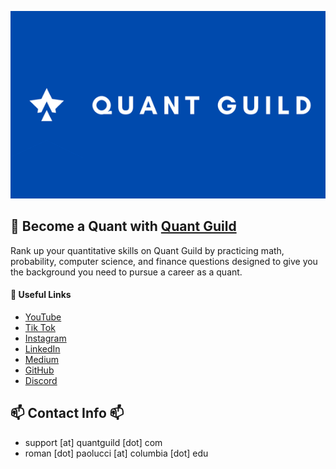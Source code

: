 <a href="https://www.quantguild.com"><img src="banner.PNG.png" style="object-fit: cover; width:1000px; height:300px;"/></a>

## 🚀 Become a Quant with <a href="https://www.quantguild.com">Quant Guild</a>
Rank up your quantitative skills on Quant Guild by practicing math, probability, computer science, and finance questions designed to give you the background you need to pursue a career as a quant.

#### 🌱 Useful Links
<html>
<head>
    <meta charset="UTF-8">
    <meta name="viewport" content="width=device-width, initial-scale=1.0">
</head>
  <body>
             <ul>
                <a href="https://www.youtube.com/@QuantGuild" target="_blank"><li><i class="fab fa-youtube"></i> YouTube</li></a>
                <a href="https://www.tiktok.com/@quantguild" target="_blank"><li><i class="fab fa-tiktok"></i> Tik Tok</li></a>
                <a href="https://www.instagram.com/quantguild/" target="_blank"><li><i class="fab fa-instagram"></i> Instagram</li></a>
                <a href="https://www.linkedin.com/company/quant-guild" target="_blank"><li><i class="fab fa-linkedin"></i> LinkedIn</li></a>
                <a href="https://romanmichaelpaolucci.medium.com" target="_blank"><li><i class="fab fa-medium"></i> Medium</li></a>
                <a href="https://github.com/romanmichaelpaolucci" target="_blank"><li><i class="fab fa-github"></i> GitHub</li></a>
                <a href="https://discord.com/invite/MJ4FU2c6c3" target="_blank"><li><i class="fab fa-discord"></i> Discord</li></a>
            </ul>
    </body>
</html>

## 📫 Contact Info 📫
- support [at] quantguild [dot] com
- roman [dot] paolucci [at] columbia [dot] edu


<!--
**romanmichaelpaolucci/RomanMichaelPaolucci** is a ✨ _special_ ✨ repository because its `README.md` (this file) appears on your GitHub profile.

Here are some ideas to get you started:

- 🔭 I’m currently working on ...
- 🌱 I’m currently learning ...
- 👯 I’m looking to collaborate on ...
- 🤔 I’m looking for help with ...
- 💬 Ask me about ...
- 📫 How to reach me: ...
- 😄 Pronouns: ...
- ⚡ Fun fact: ...
-->
